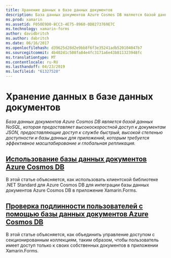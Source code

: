 ```yaml
---
title: Хранение данных в базе данных документов
description: База данных документов Azure Cosmos DB является базой данных NoSQL, которая предоставляет высокоскоростной доступ к документам JSON, предоставляющие доступ к службе быстрый, высокой степенью доступности и базы данных для приложений, которым требуется эффективное масштабирование и глобальная репликация.
ms.prod: xamarin
ms.assetid: F050E9D0-8CC3-4E75-8960-0D8273769E7C
ms.technology: xamarin-forms
author: davidbritch
ms.author: dabritch
ms.date: 06/16/2017
ms.openlocfilehash: d39625d28d2e9bb8f6f3e35241adb520104047b7
ms.sourcegitcommit: 4b402d1c508fa84e4fc3171a6e43b811323948fc
ms.translationtype: MT
ms.contentlocale: ru-RU
ms.lasthandoff: 04/23/2019
ms.locfileid: "61327528"
---
```

# <a name="storing-data-in-a-document-database"></a>Хранение данных в базе данных документов

_База данных документов Azure Cosmos DB является базой данных NoSQL, которая предоставляет высокоскоростной доступ к документам JSON, предоставляющие доступ к службе быстрый, высокой степенью доступности и базы данных для приложений, которым требуется эффективное масштабирование и глобальная репликация._

## <a name="consuming-an-azure-cosmos-db-document-databaseconsumingmd"></a>[Использование базы данных документов Azure Cosmos DB](consuming.md)

В этой статье объясняется, как использовать клиентской библиотеке .NET Standard для Azure Cosmos DB для интеграции базы данных документов Azure Cosmos DB в приложение Xamarin.Forms.

## <a name="authenticating-users-with-an-azure-cosmos-db-document-databaseauthenticationmd"></a>[Проверка подлинности пользователей с помощью базы данных документов Azure Cosmos DB](authentication.md)

В этой статье объясняется, как объединить управление доступом с секционированным коллекциям, таким образом, чтобы пользователь имеет доступ только к своих собственных документов в приложении Xamarin.Forms.

